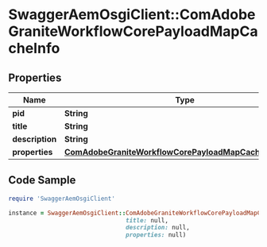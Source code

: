 # SwaggerAemOsgiClient::ComAdobeGraniteWorkflowCorePayloadMapCacheInfo

## Properties

Name | Type | Description | Notes
------------ | ------------- | ------------- | -------------
**pid** | **String** |  | [optional] 
**title** | **String** |  | [optional] 
**description** | **String** |  | [optional] 
**properties** | [**ComAdobeGraniteWorkflowCorePayloadMapCacheProperties**](ComAdobeGraniteWorkflowCorePayloadMapCacheProperties.md) |  | [optional] 

## Code Sample

```ruby
require 'SwaggerAemOsgiClient'

instance = SwaggerAemOsgiClient::ComAdobeGraniteWorkflowCorePayloadMapCacheInfo.new(pid: null,
                                 title: null,
                                 description: null,
                                 properties: null)
```


